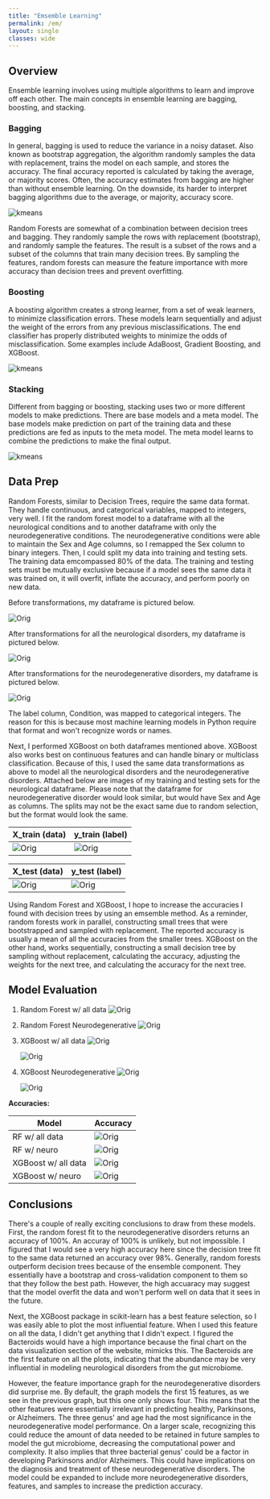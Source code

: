 ```yaml
---
title: "Emsemble Learning"
permalink: /em/
layout: single
classes: wide
---
```


## Overview 

Ensemble learning involves using multiple algorithms to learn and improve off each other. The main concepts in ensemble learning are bagging, boosting, and stacking. 

### Bagging 

In general, bagging is used to reduce the variance in a noisy dataset. Also known as bootstrap aggregation, the algorithm randomly samples the data with replacement, trains the model on each sample, and stores the accuracy. The final accuracy reported is calculated by taking the average, or majority scores. Often, the accuracy estimates from bagging are higher than without ensemble learning. On the downside, its harder to interpret bagging algorithms due to the average, or majority, accuracy score. 

![kmeans](/assets/images/bagging.jpg) 

Random Forests are somewhat of a combination between decision trees and bagging. They randomly sample the rows with replacement (bootstrap), and randomly sample the features. The result is a subset of the rows and a subset of the columns that train many decision trees. By sampling the features, random forests can measure the feature importance with more accuracy than decision trees and prevent overfitting. 

### Boosting

A boosting algorithm creates a strong learner, from a set of weak learners, to minimize classification errors. These models learn sequentially and adjust the weight of the errors from any previous misclassifications. The end classifier has properly distributed weights to minimize the odds of misclassification. Some examples include AdaBoost, Gradient Boosting, and XGBoost. 

![kmeans](/assets/images/boosting.jpg) 

### Stacking 

Different from bagging or boosting, stacking uses two or more different models to make predictions. There are base models and a meta model. The base models make prediction on part of the training data and these predictions are fed as inputs to the meta model. The meta model learns to combine the predictions to make the final output.  
 
![kmeans](/assets/images/stacking.jpg) 

## Data Prep 

Random Forests, similar to Decision Trees, require the same data format. They handle continuous, and categorical variables, mapped to integers, very well. I fit the random forest model to a dataframe with all the neurological conditions and to another dataframe with only the neurodegenerative conditions. The neurodegenerative conditions were able to maintain the Sex and Age columns, so I remapped the Sex column to binary integers. Then, I could split my data into training and testing sets. The training data emcompassed 80% of the data. The training and testing sets must be mutually exclusive because if a model sees the same data it was trained on, it will overfit, inflate the accuracy, and perform poorly on new data. 

Before transformations, my dataframe is pictured below. 

![Orig](/assets/images/combined_df.jpg) 

After transformations for all the neurological disorders, my dataframe is pictured below. 

![Orig](/assets/images/dt_alldata.jpg) 

After transformations for the neurodegenerative disorders, my dataframe is pictured below.

![Orig](/assets/images/dt_neuro.jpg) 

The label column, Condition, was mapped to categorical integers. The reason for this is because most machine learning models in Python require that format and won't recognize words or names. 

Next, I performed XGBoost on both dataframes mentioned above. XGBoost also works best on continuous features and can handle binary or multiclass classification. Because of this, I used the same data transformations as above to model all the neurological disorders and the neurodegenerative disorders. Attached below are images of my training and testing sets for the neurological dataframe. Please note that the dataframe for neurodegenerative disorder would look similar, but would have Sex and Age as columns. The splits may not be the exact same due to random selection, but the format would look the same.  

| X_train (data)                        | y_train (label)                       |
| ------------------------------------- | ------------------------------------- |
| ![Orig](/assets/images/x_train_dt.jpg) | ![Orig](/assets/images/y_train_dt.jpg) | 

| X_test (data)                        | y_test (label)                       |
| -------------------------------------| ------------------------------------ |
| ![Orig](/assets/images/x_test_dt.jpg) | ![Orig](/assets/images/y_test_dt.jpg) | 

Using Random Forest and XGBoost, I hope to increase the accuracies I found with decision trees by using an emsemble method. As a reminder, random forests work in parallel, constructing small trees that were bootstrapped and sampled with replacement. The reported accuracy is usually a mean of all the accuracies from the smaller trees. XGBoost on the other hand, works sequentially, constructing a small decision tree by sampling without replacement, calculating the accuracy, adjusting the weights for the next tree, and calculating the accuracy for the next tree. 

## Model Evaluation 

1. Random Forest w/ all data
   ![Orig](/assets/images/rf_alldata_graphs.jpg)

2. Random Forest Neurodegenerative
   ![Orig](/assets/images/rf_neuro_graphs.jpg)

3. XGBoost w/ all data
   ![Orig](/assets/images/xgb_alldata_graphs.jpg)
   
   ![Orig](/assets/images/xbg_feat_imp_good.jpg)

5. XGBoost Neurodegenerative
   ![Orig](/assets/images/xbg_neuro_graphs.jpg)
   
   ![Orig](/assets/images/xgb_neuro_feat_imp_good.jpg)

**Accuracies:**

| Model | Accuracy | 
|-------|----------|
| RF w/ all data | ![Orig](/assets/images/rf_alldata_report.jpg) |
| RF w/ neuro | ![Orig](/assets/images/rf_neuro_report.jpg) |
| XGBoost w/ all data | ![Orig](/assets/images/xgb_alldata_report.jpg) |
| XGBoost w/ neuro | ![Orig](/assets/images/xgb_neuro_report.jpg) | 


## Conclusions

There's a couple of really exciting conclusions to draw from these models. First, the random forest fit to the neurodegenerative disorders returns an accuracy of 100%. An accuray of 100% is unlikely, but not impossible. I figured that I would see a very high accuracy here since the decision tree fit to the same data returned an accuracy over 98%. Generally, random forests outperform decision trees because of the ensemble component. They essentially have a bootstrap and cross-validation component to them so that they follow the best path. However, the high accuaracy may suggest that the model overfit the data and won't perform well on data that it sees in the future. 

Next, the XGBoost package in scikit-learn has a best feature selection, so I was easily able to plot the most influential feature. When I used this feature on all the data, I didn't get anything that I didn't expect. I figured the Bacteroids would have a high importance because the final chart on the data visualization section of the website, mimicks this. The Bacteroids are the first feature on all the plots, indicating that the abundance may be very influential in modeling neurological disorders from the gut microbiome. 

However, the feature importance graph for the neurodegenerative disorders did surprise me. By default, the graph models the first 15 features, as we see in the previous graph, but this one only shows four. This means that the other features were essentially irrelevant in predicting healthy, Parkinsons, or Alzheimers. The three genus' and age had the most significance in the neurodegenerative model performance. On a larger scale, recognizing this could reduce the amount of data needed to be retained in future samples to model the gut microbiome, decreasing the computational power and complexity. It also implies that three bacterial genus' could be a factor in developing Parkinsons and/or Alzheimers. This could have implications on the diagnosis and treatment of these neurodegenerative disorders. The model could be expanded to include more neurodegenerative disorders, features, and samples to increase the prediction accuracy. 



